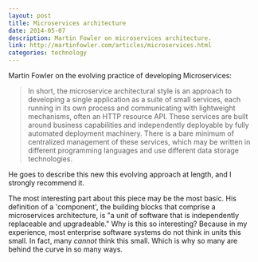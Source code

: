 ```yaml
---
layout: post
title: Microservices architecture
date: 2014-05-07
description: Martin Fowler on microservices architecture.
link: http://martinfowler.com/articles/microservices.html
categories: technology
---
```

Martin Fowler on the evolving practice of developing Microservices:
> In short, the microservice architectural style is an approach to developing a single application as a suite of small services, each running in its own process and communicating with lightweight mechanisms, often an HTTP resource API. These services are built around business capabilities and independently deployable by fully automated deployment machinery. There is a bare minimum of centralized management of these services, which may be written in different programming languages and use different data storage technologies.

He goes to describe this new this evolving approach at length, and I strongly recommend it.

The most interesting part about this piece may be the most basic. His definition of a 'component', the building blocks that comprise a microservices architecture, is "a unit of software that is independently replaceable and upgradeable." Why is this so interesting? Because in my experience, most enterprise software systems do not think in units this small. In fact, many *cannot* think this small. Which is why so many are behind the curve in so many ways.
